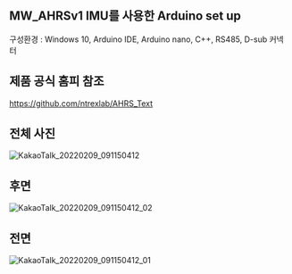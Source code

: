 
## MW_AHRSv1 IMU를 사용한 Arduino set up

구성환경 : Windows 10, Arduino IDE, Arduino nano, C++, RS485, D-sub 커넥터

## 제품 공식 홈피 참조
https://github.com/ntrexlab/AHRS_Text 

## 전체 사진
![KakaoTalk_20220209_091150412](https://user-images.githubusercontent.com/84003327/153108655-6ac38ac7-48cc-41f3-8e4c-19be231a8dfb.jpg)


## 후면
![KakaoTalk_20220209_091150412_02](https://user-images.githubusercontent.com/84003327/153108688-3e0755cc-b7f6-448e-be35-09541f3eb6db.jpg)



## 전면
![KakaoTalk_20220209_091150412_01](https://user-images.githubusercontent.com/84003327/153108701-8b1beb73-1eca-4dab-a902-d725392e65ee.jpg)


 
